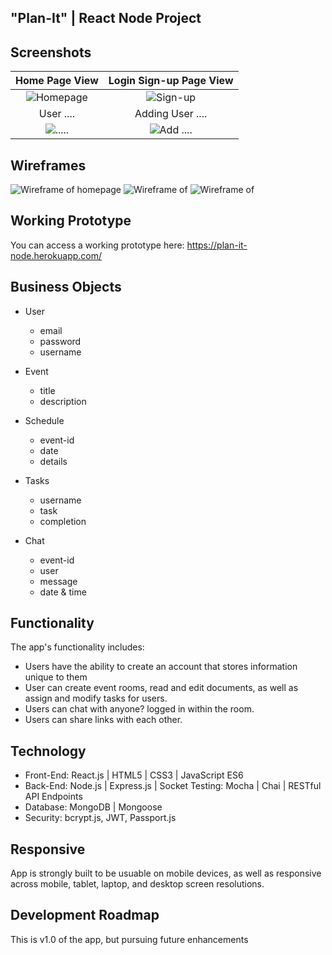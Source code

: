 ## "Plan-It" | React Node Project 

## Screenshots

Home Page View | Login Sign-up Page View
:-------------------------:|:-------------------------:
![Homepage](https://github.com/BlitzDampfwalze/plan-it-node/blob/master/read-me-images/)  |  ![Sign-up](https://github.com/BlitzDampfwalze/plan-it-node/blob/master/read-me-images/)
User .... | Adding User ....
![.....](https://github.com/BlitzDampfwalze/plan-it-node/blob/master/read-me-images/)  |  ![Add ....](https://github.com/BlitzDampfwalze/plan-it-node/blob/master/read-me-images/)

## Wireframes 
![Wireframe of homepage](https://github.com/BlitzDampfwalze/plan-it-node/blob/master/read-me-images/)
![Wireframe of ](https://github.com/BlitzDampfwalze/plan-it-node/blob/master/read-me-images/)
![Wireframe of ](https://github.com/BlitzDampfwalze/plan-it-node/blob/master/read-me-images/)

## Working Prototype
You can access a working prototype here: https://plan-it-node.herokuapp.com/

## Business Objects
* User 
  * email
  * password 
  * username

* Event 
  * title
  * description

* Schedule 
  * event-id 
  * date 
  * details

* Tasks 
  * username
  * task
  * completion

* Chat 
  * event-id
  * user
  * message
  * date & time

## Functionality
The app's functionality includes:
* Users have the ability to create an account that stores information unique to them
* User can create event rooms, read and edit documents, as well as assign and modify tasks for users.
* Users can chat with anyone? logged in within the room.
* Users can share links with each other.

## Technology
* Front-End: React.js | HTML5 | CSS3 | JavaScript ES6
* Back-End: Node.js | Express.js | Socket Testing: Mocha | Chai | RESTful API Endpoints 
* Database: MongoDB | Mongoose
* Security: bcrypt.js, JWT, Passport.js

## Responsive
App is strongly built to be usuable on mobile devices, as well as responsive across mobile, tablet, laptop, and desktop screen resolutions.

## Development Roadmap
This is v1.0 of the app, but pursuing future enhancements